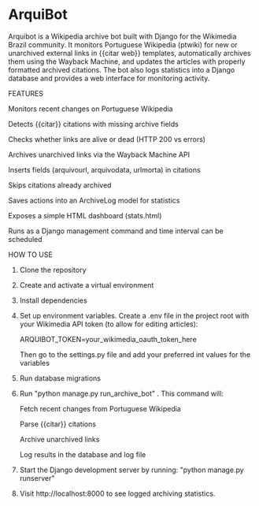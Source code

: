 # ArquiBot

Arquibot is a Wikipedia archive bot built with Django for the Wikimedia Brazil community.
It monitors Portuguese Wikipedia (ptwiki) for new or unarchived external links in {{citar web}} templates, automatically archives them using the Wayback Machine, and updates the articles with properly formatted archived citations. The bot also logs statistics into a Django database and provides a web interface for monitoring activity.

FEATURES

Monitors recent changes on Portuguese Wikipedia

Detects {{citar}} citations with missing archive fields

Checks whether links are alive or dead (HTTP 200 vs errors)

Archives unarchived links via the Wayback Machine API

Inserts fields (arquivourl, arquivodata, urlmorta) in citations

Skips citations already archived

Saves actions into an ArchiveLog model for statistics

Exposes a simple HTML dashboard (stats.html)

Runs as a Django management command and time interval can be scheduled

HOW TO USE

1. Clone the repository

2. Create and activate a virtual environment

3. Install dependencies

4. Set up environment variables. Create a .env file in the project root with your Wikimedia API token (to allow for editing articles):

    ARQUIBOT_TOKEN=your_wikimedia_oauth_token_here

    Then go to the settings.py file and add your preferred int values for the variables

5. Run database migrations

6. Run "python manage.py run_archive_bot" . This command will:

   Fetch recent changes from Portuguese Wikipedia

   Parse {{citar}} citations

   Archive unarchived links

   Log results in the database and log file

7. Start the Django development server by running: "python manage.py runserver"

8. Visit http://localhost:8000 to see logged archiving statistics.
